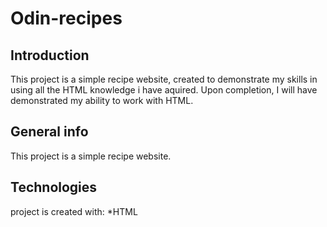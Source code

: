 # Odin-recipes
## Introduction
This project is a simple recipe website, created to demonstrate my skills in using all the HTML knowledge i have aquired. Upon completion, I will have demonstrated my ability to work with HTML.
## General info
This project is a simple recipe website.
## Technologies
project is created with:
*HTML